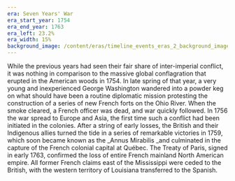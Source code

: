 ```yaml
---
era: Seven Years' War
era_start_year: 1754
era_end_year: 1763
era_left: 23.2%
era_width: 15%
background_image: /content/eras/timeline_events_eras_2_background_image_compress_80.jpg
---
```

While the previous years had seen their fair share of inter-imperial conflict, it was nothing in comparison to the massive global conflagration that erupted in the American woods in 1754. In late spring of that year, a very young and inexperienced George Washington wandered into a powder keg on what should have been a routine diplomatic mission protesting the construction of a series of new French forts on the Ohio River. When the smoke cleared, a French officer was dead, and war quickly followed. In 1756 the war spread to Europe and Asia, the first time such a conflict had been initiated in the colonies. After a string of early losses, the British and their Indigenous allies turned the tide in a series of remarkable victories in 1759, which soon became known as the&nbsp;_Annus Mirabilis&nbsp;_and culminated in the capture of the French colonial capital at Qu&eacute;bec. The Treaty of Paris, signed in early 1763, confirmed the loss of&nbsp;entire French mainland North American empire. All former French claims east of the Mississippi were ceded to the British, with the western territory of Louisiana transferred to the Spanish.
